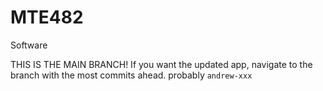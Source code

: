 # MTE482
Software 

THIS IS THE MAIN BRANCH! If you want the updated app, navigate to the branch with the most commits ahead. probably `andrew-xxx`
